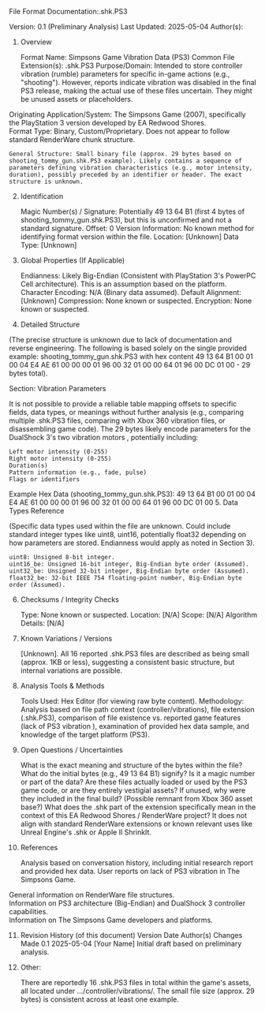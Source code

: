 File Format Documentation:.shk.PS3

Version: 0.1 (Preliminary Analysis)
Last Updated: 2025-05-04
Author(s):
1. Overview

    Format Name: Simpsons Game Vibration Data (PS3)
    Common File Extension(s): .shk.PS3
    Purpose/Domain: Intended to store controller vibration (rumble) parameters for specific in-game actions (e.g., "shooting"). However, reports indicate vibration was disabled in the final PS3 release, making the actual use of these files uncertain. They might be unused assets or placeholders.   

Originating Application/System: The Simpsons Game (2007), specifically the PlayStation 3 version developed by EA Redwood Shores.  
Format Type: Binary, Custom/Proprietary. Does not appear to follow standard RenderWare chunk structure.  

    General Structure: Small binary file (approx. 29 bytes based on shooting_tommy_gun.shk.PS3 example). Likely contains a sequence of parameters defining vibration characteristics (e.g., motor intensity, duration), possibly preceded by an identifier or header. The exact structure is unknown.

2. Identification

    Magic Number(s) / Signature: Potentially 49 13 64 B1 (first 4 bytes of shooting_tommy_gun.shk.PS3), but this is unconfirmed and not a standard signature.
        Offset: 0
    Version Information: No known method for identifying format version within the file.
        Location: [Unknown]
        Data Type: [Unknown]

3. Global Properties (If Applicable)

    Endianness: Likely Big-Endian (Consistent with PlayStation 3's PowerPC Cell architecture). This is an assumption based on the platform.
    Character Encoding: N/A (Binary data assumed).
    Default Alignment: [Unknown]
    Compression: None known or suspected.
    Encryption: None known or suspected.

4. Detailed Structure

(The precise structure is unknown due to lack of documentation and reverse engineering. The following is based solely on the single provided example: shooting_tommy_gun.shk.PS3 with hex content 49 13 64 B1 00 01 00 04 E4 AE 61 00 00 00 01 96 00 32 01 00 00 64 01 96 00 DC 01 00 - 29 bytes total).

Section: Vibration Parameters

It is not possible to provide a reliable table mapping offsets to specific fields, data types, or meanings without further analysis (e.g., comparing multiple .shk.PS3 files, comparing with Xbox 360 vibration files, or disassembling game code). The 29 bytes likely encode parameters for the DualShock 3's two vibration motors , potentially including:  

    Left motor intensity (0-255)
    Right motor intensity (0-255)
    Duration(s)
    Pattern information (e.g., fade, pulse)
    Flags or identifiers

Example Hex Data (shooting_tommy_gun.shk.PS3):
49 13 64 B1 00 01 00 04 E4 AE 61 00 00 00 01 96 00 32 01 00 00 64 01 96 00 DC 01 00
5. Data Types Reference

(Specific data types used within the file are unknown. Could include standard integer types like uint8, uint16, potentially float32 depending on how parameters are stored. Endianness would apply as noted in Section 3).

    uint8: Unsigned 8-bit integer.
    uint16_be: Unsigned 16-bit integer, Big-Endian byte order (Assumed).
    uint32_be: Unsigned 32-bit integer, Big-Endian byte order (Assumed).
    float32_be: 32-bit IEEE 754 floating-point number, Big-Endian byte order (Assumed).

6. Checksums / Integrity Checks

    Type: None known or suspected.
    Location: [N/A]
    Scope: [N/A]
    Algorithm Details: [N/A]

7. Known Variations / Versions

    [Unknown]. All 16 reported .shk.PS3 files are described as being small (approx. 1KB or less), suggesting a consistent basic structure, but internal variations are possible.

8. Analysis Tools & Methods

    Tools Used: Hex Editor (for viewing raw byte content).
    Methodology: Analysis based on file path context (controller/vibrations), file extension (.shk.PS3), comparison of file existence vs. reported game features (lack of PS3 vibration ), examination of provided hex data sample, and knowledge of the target platform (PS3).   

9. Open Questions / Uncertainties

    What is the exact meaning and structure of the bytes within the file?
    What do the initial bytes (e.g., 49 13 64 B1) signify? Is it a magic number or part of the data?
    Are these files actually loaded or used by the PS3 game code, or are they entirely vestigial assets?
    If unused, why were they included in the final build? (Possible remnant from Xbox 360 asset base?)
    What does the .shk part of the extension specifically mean in the context of this EA Redwood Shores / RenderWare project? It does not align with standard RenderWare extensions or known relevant uses like Unreal Engine's .shk or Apple II ShrinkIt.   

10. References

    Analysis based on conversation history, including initial research report and provided hex data.
    User reports on lack of PS3 vibration in The Simpsons Game.   

General information on RenderWare file structures.  
Information on PS3 architecture (Big-Endian) and DualShock 3 controller capabilities.  
Information on The Simpsons Game developers and platforms.  

11. Revision History (of this document)
Version	Date	Author(s)	Changes Made
0.1	2025-05-04	[Your Name]	Initial draft based on preliminary analysis.
12. Other:

    There are reportedly 16 .shk.PS3 files in total within the game's assets, all located under .../controller/vibrations/.
    The small file size (approx. 29 bytes) is consistent across at least one example.